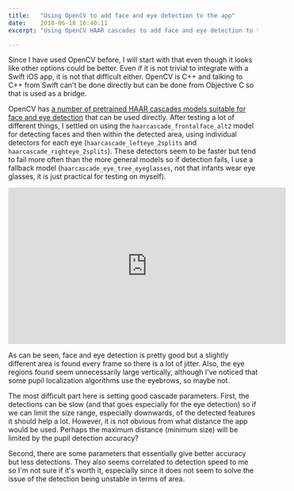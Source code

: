 ```yaml
---
title:   "Using OpenCV to add face and eye detection to the app"
date:    2018-06-18 16:40:11
excerpt: "Using OpenCV HAAR cascades to add face and eye detection to the app."

---
```

Since I have used OpenCV before, I will start with that even though it looks
like other options could be better. Even if it is not trivial to integrate
with a Swift iOS app, it is not that difficult either. OpenCV is C++ and
talking to C++ from Swift can't be done directly but can be done from
Objective C so that is used as a bridge.

OpenCV has [a number of pretrained HAAR cascades models suitable for face
and eye detection](https://github.com/opencv/opencv/tree/master/data/haarcascades)
that can be used directly. After testing a lot of different things, I settled
on using the `haarcascade_frontalface_alt2` model for detecting faces and
then within the detected area, using individual detectors for each eye
(`haarcascade_lefteye_2splits` and `haarcascade_righteye_2splits`). These
detectors seem to be faster but tend to fail more often than the more
general models so if detection fails, I use a fallback model
(`haarcascade_eye_tree_eyeglasses`, not that infants wear eye glasses, it is
just practical for testing on myself).

<iframe width="560" height="315"
src="https://www.youtube.com/embed/45lLY1QMLxw" frameborder="0"
allow="autoplay; encrypted-media" allowfullscreen></iframe>

As can be seen, face and eye detection is pretty good but a slightly different
area is found every frame so there is a lot of jitter. Also, the eye regions
found seem unnecessarily large vertically, although I've noticed that some
pupil localization algorithms use the eyebrows, so maybe not.

The most difficult part here is setting good cascade parameters. First, the
detections can be slow (and that goes especially for the eye detection) so if
we can limit the size range, especially downwards, of the detected features
it should help a lot. However, it is not obvious from what distance the app
would be used. Perhaps the maximum distance (minimum size) will be limited
by the pupil detection accuracy?

Second, there are some parameters that essentially give better accuracy
but less detections. They also seems correlated to detection speed to me
so I'm not sure if it's worth it, especially since it does not seem to
solve the issue of the detection being unstable in terms of area.
